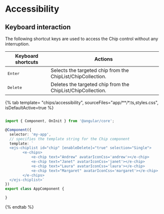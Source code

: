 # Accessibility

## Keyboard interaction

The following shortcut keys are used to access the Chip control without any interruption.

| Keyboard shortcuts | Actions |
|------------|-------------------|
| <kbd>Enter</kbd> | Selects the targeted chip from the ChipList/ChipCollection. |
| <kbd>Delete</kbd> | Deletes the targeted chip from the ChipList/ChipCollection. |

{% tab template= "chips/accessibility", sourceFiles="app/**/*.ts,styles.css", isDefaultActive=true %}

```typescript

import { Component, OnInit } from '@angular/core';

@Component({
  selector: 'my-app',
  // specifies the template string for the Chip component
  template: `
  <ejs-chiplist id="chip" [enableDelete]="true" selection="Single">
        <e-chips>
            <e-chip text="Andrew" avatarIconCss='andrew'></e-chip>
            <e-chip text="Janet" avatarIconCss='janet'></e-chip>
            <e-chip text="Laura" avatarIconCss='laura'></e-chip>
            <e-chip text="Margaret" avatarIconCss='margaret'></e-chip>
        </e-chips>
  </ejs-chiplist>`
})
export class AppComponent {

}

```

{% endtab %}